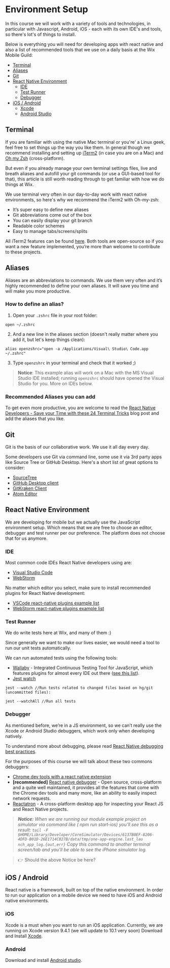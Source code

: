 # Environment Setup

In this course we will work with a variety of tools and technologies, in particular with Javascript, Android, iOS - each with its own IDE's and tools, so there's lot's of things to install.

Below is everything you will need for developing apps with react native and also a list of recommended tools that we use on a daily basis at the Wix Mobile Guild:

* [Terminal](#terminal)
* [Aliases](#Aliases)
* [Git](#Git)
* [React Native Environment](#react-native-Environment)
  * [IDE](#ide)
  * [Test Runner](#test-runner)
  * [Debugger](#debugger)
* [iOS / Android](ios--android)
  * [Xcode](#xcode)
  * [Android Studio](#android-studio)

## Terminal

If you are familiar with using the native Mac terminal or you're' a Linux geek, feel free to set things up the way you like them. In general though we recommend installing and setting up [iTerm2](https://www.iterm2.com/downloads.html) (in case you are on a Mac) and  [Oh my Zsh](https://ohmyz.sh/) (cross-platform).

But even if you already manage your own terminal settings files, live and breath aliases and autofill your git commands (or use a GUI-based tool for that), this article is still worth reading through to get familiar with how we do things at Wix.

We use terminal very often in our day-to-day work with react native environments, so here's why we recommend the iTerm2 with Oh-my-zsh:
* It’s super easy to define new aliases
* Git abbreviations come out of the box
* You can easily display your git branch
* Readable color schemes
* Easy to manage tabs/screens/splits

All iTerm2 features can be found [here](https://iterm2.com/features.html). Both tools are open-source so if you want a new feature implemented, you’re more than welcome to contribute to these projects.

## Aliases

Aliases are an abbreviations to commands. We use them very often and it’s highly recommended to define your own aliases. It will save you time and will make you more productive.

### How to define an alias?

1. Open your `.zshrc` file in your root folder:

```
open ~/.zshrc
```

2. And a new line in the aliases section (doesn't really matter where you add it, but let's keep things clean):

```
alias openzshrc="open -a /Applications/Visual\ Studio\ Code.app ~/.zshrc"
```

3. Type `openzshrc`  in your terminal and check that it worked ;)

> **Notice**: This example alias will work on a Mac with the MS Visual Studio IDE installed; running `openzshrc` should have opened the Visual Studio for you. More on IDEs below.

### Recommended Aliases you can add

To get even more productive, you are welcome to read the  [React Native Developers - Save your Time with these 24 Terminal Tricks](https://medium.com/@RanGreenberg/react-native-developers-save-your-time-with-these-24-terminal-tricks-10dc24f98e19) blog post and add the aliases that you like.

## Git

Git is the basis of our collaborative work. We use it all day every day.

Some developers use Git via command line, some use it via 3rd party apps like Source Tree or GitHub Desktop. Here's a short list of great options to consider:

* [SourceTree](https://www.sourcetreeapp.com/)
* [GitHub Desktop client](https://desktop.github.com/)
* [GitKraken Client](https://www.gitkraken.com/git-client)
* [Atom Editor](https://atom.io/)

## React Native Environment

We are developing for mobile but we actually use the JavaScript environment setup. Which means that we are free to choose an editor, debugger and test runner per our preference. The platform does not choose that for us anymore.

### IDE

Most common code IDEs React Native developers using are:

* [Visual Studio Code](https://code.visualstudio.com/)
* [WebStorm](https://www.jetbrains.com/webstorm/)

No matter which editor you select, make sure to install recommended plugins for React Native development:

* [VSCode react-native plugins example list](https://medium.com/react-native-training/vscode-for-react-native-526ec4a368ce)
* [WebStorm react-native plugins example list](http://bfy.tw/L3ae)

### Test Runner

We do write tests here at Wix, and many of them :)

Since generally we want to make our lives easier, we would need a tool to run our unit tests automatically.

We can run automated tests using the following tools:

* [Wallaby](https://wallabyjs.com/) - Integrated Continuous Testing Tool for JavaScript, which features plugins for almost every IDE out there ([see this list](https://wallabyjs.com/download/)).
* [Jest watch](https://jestjs.io/docs/en/cli.html#running-from-the-command-line)

```
jest --watch //Run tests related to changed files based on hg/git (uncommitted files):

jest --watchAll //Run all tests
```

### Debugger

As mentioned before, we’re in a JS environment, so we can’t really use the Xcode or Android Studio debuggers, which work only when developing natively.

To understand more about debugging, please read [React Native debugging best practices](https://facebook.github.io/react-native/docs/debugging).

For the purposes of this course we will talk about these two commons debuggers:
* [Chrome dev tools with a react native extension](https://facebook.github.io/react-native/docs/debugging#chrome-developer-tools)
* **[recommended]** [React native debugger](https://github.com/jhen0409/react-native-debugger) - Open source, cross-platform and a quite well maintained, it provides all the features that come with the Chrome dev tools and many more, like an ability to easily inspect network requests.
* [Reactatron](https://github.com/infinitered/reactotron) - A cross-platform desktop app for inspecting your React JS and React Native projects.

> _**Notice:** When we are running our module example project on simulator via command like ( npm run start-ios) you’ll see this as a result:
`tail -F $HOME/Library/Developer/CoreSimulator/Devices/6137B0EF-8206-4DFD-B01D-26E1714C827B/data/tmp/one-app-engine.last_lau	nch_app_log.{out,err}`
Copy this command to another terminal screen/tab and you’ll be able to see the iPhone simulator log._

> :point_right: Should the above Notice be here?

## iOS / Android

React native is a framework, built on top of the native environment. In order to run our application on a mobile device we need to have iOS and Android native environments.

### iOS
Xcode is a must when you want to run an iOS application.
Currently, we are running on Xcode version 9.4.1 (we will update to 10.1 very soon)
Download and Install [Xcode](https://developer.apple.com/download/more/).

### Android
Download and install [Android studio](https://developer.android.com/studio/install).
